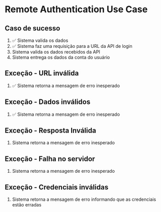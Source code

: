 # Remote Authentication Use Case

## Caso de sucesso

1. ✅ Sistema valida os dados
2. ✅ Sistema faz uma requisição para a URL da API de login
3. Sistema valida os dados recebidos da API
4. Sistema entrega os dados da conta do usuário

## Exceção - URL inválida

1. ✅ Sistema retorna a mensagem de erro inesperado

## Exceção - Dados inválidos

1. ✅ Sistema retorna a mensagem de erro inesperado

## Exceção - Resposta Inválida

1. Sistema retorna a mensagem de erro inesperado

## Exceção - Falha no servidor

1. Sistema retorna a mensagem de erro inesperado

## Exceção - Credenciais inválidas

1. Sistema retorna a mensagem de erro informando que as credenciais estão erradas
